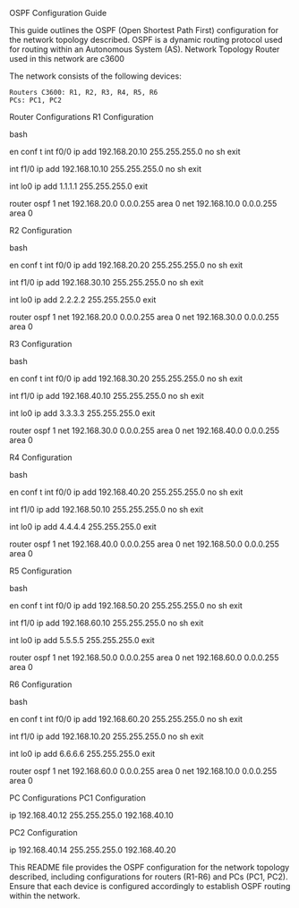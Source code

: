 OSPF Configuration Guide

This guide outlines the OSPF (Open Shortest Path First) configuration for the network topology described. OSPF is a dynamic routing protocol used for routing within an Autonomous System (AS).
Network Topology
Router used in this network are c3600

The network consists of the following devices:

    Routers C3600: R1, R2, R3, R4, R5, R6
    PCs: PC1, PC2

Router Configurations
R1 Configuration

bash

en
conf t
int f0/0
ip add 192.168.20.10 255.255.255.0
no sh
exit

int f1/0
ip add 192.168.10.10 255.255.255.0
no sh
exit

int lo0
ip add 1.1.1.1 255.255.255.0
exit

router ospf 1
net 192.168.20.0 0.0.0.255 area 0
net 192.168.10.0 0.0.0.255 area 0

R2 Configuration

bash

en
conf t
int f0/0
ip add 192.168.20.20 255.255.255.0
no sh
exit

int f1/0
ip add 192.168.30.10 255.255.255.0
no sh
exit

int lo0
ip add 2.2.2.2 255.255.255.0
exit

router ospf 1
net 192.168.20.0 0.0.0.255 area 0
net 192.168.30.0 0.0.0.255 area 0

R3 Configuration

bash

en
conf t
int f0/0
ip add 192.168.30.20 255.255.255.0
no sh
exit

int f1/0
ip add 192.168.40.10 255.255.255.0
no sh
exit

int lo0
ip add 3.3.3.3 255.255.255.0
exit

router ospf 1
net 192.168.30.0 0.0.0.255 area 0
net 192.168.40.0 0.0.0.255 area 0

R4 Configuration

bash

en
conf t
int f0/0
ip add 192.168.40.20 255.255.255.0
no sh
exit

int f1/0
ip add 192.168.50.10 255.255.255.0
no sh
exit

int lo0
ip add 4.4.4.4 255.255.255.0
exit

router ospf 1
net 192.168.40.0 0.0.0.255 area 0
net 192.168.50.0 0.0.0.255 area 0

R5 Configuration

bash

en
conf t
int f0/0
ip add 192.168.50.20 255.255.255.0
no sh
exit

int f1/0
ip add 192.168.60.10 255.255.255.0
no sh
exit

int lo0
ip add 5.5.5.5 255.255.255.0
exit

router ospf 1
net 192.168.50.0 0.0.0.255 area 0
net 192.168.60.0 0.0.0.255 area 0

R6 Configuration

bash

en
conf t
int f0/0
ip add 192.168.60.20 255.255.255.0
no sh
exit

int f1/0
ip add 192.168.10.20 255.255.255.0
no sh
exit

int lo0
ip add 6.6.6.6 255.255.255.0 
exit

router ospf 1
net 192.168.60.0 0.0.0.255 area 0
net 192.168.10.0 0.0.0.255 area 0

PC Configurations
PC1 Configuration

ip 192.168.40.12 255.255.255.0 192.168.40.10

PC2 Configuration

ip 192.168.40.14 255.255.255.0 192.168.40.20

This README file provides the OSPF configuration for the network topology described, including configurations for routers (R1-R6) and PCs (PC1, PC2). Ensure that each device is configured accordingly to establish OSPF routing within the network.
